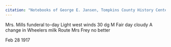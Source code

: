 ```yaml
---
citation: "Notebooks of George E. Jansen, Tompkins County History Center" 
---
```

Mrs. Mills funderal to-day Light west winds 30 dg M Fair day cloudy A change in Wheelers milk Route Mrs Frey no better

Feb 28 1917
